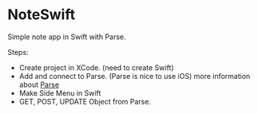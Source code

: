 # NoteSwift
Simple note app in Swift with Parse.

Steps: 
* Create project in XCode. (need to create Swift)
* Add and connect to Parse. (Parse is nice to use iOS) more information about [Parse](http://www.parse.com)
* Make Side Menu in Swift
* GET, POST, UPDATE Object from Parse. 
